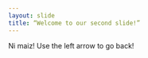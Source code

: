 ```yaml
---
layout: slide
title: “Welcome to our second slide!”
---
```

Ni maiz!
Use the left arrow to go back!
